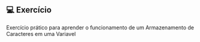 ## 💻 Exercício

Exercício prático para aprender o funcionamento de um Armazenamento de Caracteres em uma Variavel
